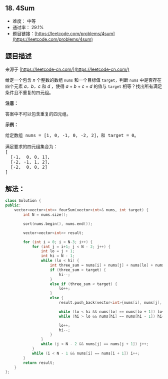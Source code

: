 ## 18. 4Sum

- 难度： 中等
- 通过率： 29.1%
- 题目链接：[https://leetcode.com/problems/4sum](https://leetcode.com/problems/4sum)


## 题目描述

来源于 [https://leetcode-cn.com/](https://leetcode-cn.com/)

<p>给定一个包含&nbsp;<em>n</em> 个整数的数组&nbsp;<code>nums</code>&nbsp;和一个目标值&nbsp;<code>target</code>，判断&nbsp;<code>nums</code>&nbsp;中是否存在四个元素 <em>a，</em><em>b，c</em>&nbsp;和 <em>d</em>&nbsp;，使得&nbsp;<em>a</em> + <em>b</em> + <em>c</em> + <em>d</em>&nbsp;的值与&nbsp;<code>target</code>&nbsp;相等？找出所有满足条件且不重复的四元组。</p>

<p><strong>注意：</strong></p>

<p>答案中不可以包含重复的四元组。</p>

<p><strong>示例：</strong></p>

<pre>给定数组 nums = [1, 0, -1, 0, -2, 2]，和 target = 0。

满足要求的四元组集合为：
[
  [-1,  0, 0, 1],
  [-2, -1, 1, 2],
  [-2,  0, 0, 2]
]
</pre>


## 解法：

```cpp
class Solution {
public:
	vector<vector<int>> fourSum(vector<int>& nums, int target) {
		int N = nums.size();

		sort(nums.begin(), nums.end());

		vector<vector<int>> result;

		for (int i = 0; i < N-3; i++) {
			for (int j = i+1; j < N - 2; j++) {
				int lo = j + 1;
				int hi = N - 1;
				while (lo < hi) {
					int three_sum = nums[i] + nums[j] + nums[lo] + nums[hi];
					if (three_sum > target) {
						hi--;
					}
					else if (three_sum < target) {
						lo++;
					}
					else {
						result.push_back(vector<int>{nums[i], nums[j], nums[lo], nums[hi]});

						while (lo < hi && nums[lo] == nums[lo + 1]) lo++;
						while (hi > lo && nums[hi] == nums[hi - 1]) hi--;

						lo++;
						hi--;
					}
				}
				while (j < N - 2 && nums[j] == nums[j + 1]) j++;
			}
			while (i < N - 1 && nums[i] == nums[i + 1]) i++;
		}
		return result;
	}
};
```